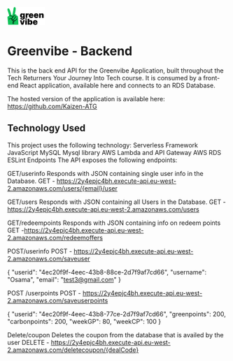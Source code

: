 ![alt text](https://github.com/Kaizen-ATG/gv-common/blob/main/gv-logo.png "Green Vibe Logo")

# Greenvibe - Backend

This is the back end API for the Greenvibe Application, built throughout the Tech Returners Your Journey Into Tech course. It is consumed by a front-end React application, available here and connects to an RDS Database.

The hosted version of the application is available here: https://github.com/Kaizen-ATG 


## Technology Used
This project uses the following technology:
Serverless Framework
JavaScript 
MySQL
Mysql library
AWS Lambda and API Gateway
AWS RDS
ESLint
Endpoints
The API exposes the following endpoints:

GET/userinfo
Responds with JSON containing single user info in the Database.
GET -  https://2y4epjc4bh.execute-api.eu-west-2.amazonaws.com/users/{email}/user


GET/users
Responds with JSON containing all Users in the Database.
GET -  https://2y4epjc4bh.execute-api.eu-west-2.amazonaws.com/users

GET/redeempoints
Responds with JSON containing info on redeem points 
GET -https://2y4epjc4bh.execute-api.eu-west-2.amazonaws.com/redeemoffers 

POST/userinfo
POST - https://2y4epjc4bh.execute-api.eu-west-2.amazonaws.com/saveuser

{
    "userid": "4ec20f9f-4eec-43b8-88ce-2d7f9af7cd66",
    "username": "Osama",
    "email": "test3@gmail.com"
}
 
POST /userpoints
POST - https://2y4epjc4bh.execute-api.eu-west-2.amazonaws.com/saveuserpoints

{
    "userid": "4ec20f9f-4eec-43b8-77ce-2d7f9af7cd66",
    "greenpoints": 200,
    "carbonpoints": 200,
    "weekGP": 80,
    "weekCP": 100
}


Delete/coupon
Deletes the coupon from the database that is availed by the user
DELETE - 
https://2y4epjc4bh.execute-api.eu-west-2.amazonaws.com/deletecoupon/{dealCode}
